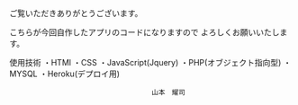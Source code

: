 ご覧いただきありがとうございます。

こちらが今回自作したアプリのコードになりますので
よろしくお願いいたします。

使用技術
・HTMl
・CSS
・JavaScript(Jquery)
・PHP(オブジェクト指向型)
・MYSQL
・Heroku(デプロイ用)

                                   　　 山本　耀司
